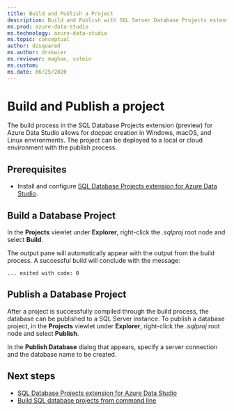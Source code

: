 ```yaml
---
title: Build and Publish a Project
description: Build and Publish with SQL Server Database Projects extension
ms.prod: azure-data-studio
ms.technology: azure-data-studio
ms.topic: conceptual
author: dzsquared
ms.author: drskwier
ms.reviewer: maghan, sstein
ms.custom: 
ms.date: 06/25/2020
---
```


# Build and Publish a project

The build process in the SQL Database Projects extension (preview) for Azure Data Studio allows for *dacpac* creation in Windows, macOS, and Linux environments. The project can be deployed to a local or cloud environment with the publish process.

## Prerequisites

- Install and configure [SQL Database Projects extension for Azure Data Studio](sql-database-project-extension.md).

## Build a Database Project

 In the **Projects** viewlet under **Explorer**, right-click the *.sqlproj* root node and select **Build**.

 The output pane will automatically appear with the output from the build process.  A successful build will conclude with the message: 

 ``` ... exited with code: 0 ```

## Publish a Database Project

After a project is successfully compiled through the build process, the database can be published to a SQL Server instance. To publish a database project, in the **Projects** viewlet under **Explorer**, right-click the *.sqlproj* root node and select **Publish**.

In the **Publish Database** dialog that appears, specify a server connection and the database name to be created.

## Next steps

- [SQL Database Projects extension for Azure Data Studio](sql-database-project-extension.md)
- [Build SQL database projects from command line](sql-database-project-extension-build-from-command-line.md)
